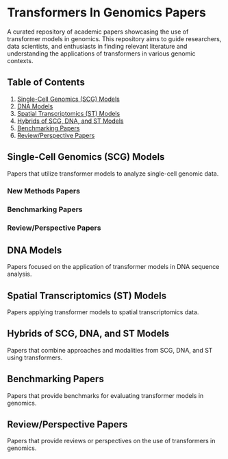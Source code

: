 # Transformers In Genomics Papers
A curated repository of academic papers showcasing the use of transformer models in genomics. This repository aims to guide researchers, data scientists, and enthusiasts in finding relevant literature and understanding the applications of transformers in various genomic contexts.

## Table of Contents
1. [Single-Cell Genomics (SCG) Models](#scg-models)
2. [DNA Models](#dna-models)
3. [Spatial Transcriptomics (ST) Models](#st-models)
4. [Hybrids of SCG, DNA, and ST Models](#hybrids-of-scg-dna-models-and-st-models)
5. [Benchmarking Papers](#benchmarking-papers)
6. [Review/Perspective Papers](#reviewperspective-papers)

## Single-Cell Genomics (SCG) Models
Papers that utilize transformer models to analyze single-cell genomic data.

### New Methods Papers

### Benchmarking Papers

### Review/Perspective Papers


## DNA Models
Papers focused on the application of transformer models in DNA sequence analysis.

## Spatial Transcriptomics (ST) Models
Papers applying transformer models to spatial transcriptomics data.

## Hybrids of SCG, DNA, and ST Models
Papers that combine approaches and modalities from SCG, DNA, and ST using transformers.

## Benchmarking Papers
Papers that provide benchmarks for evaluating transformer models in genomics.

## Review/Perspective Papers
Papers that provide reviews or perspectives on the use of transformers in genomics.

